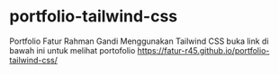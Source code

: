 # portfolio-tailwind-css
Portfolio Fatur Rahman Gandi Menggunakan Tailwind CSS
buka link di bawah ini untuk melihat portofolio
https://fatur-r45.github.io/portfolio-tailwind-css/
